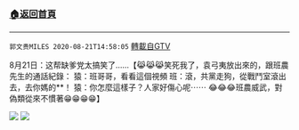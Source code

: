 ﻿###  [:house:返回首頁](https://github.com/ourhimalayas/txt)
---

`郭文贵MILES 2020-08-21T14:58:05` [轉載自GTV](https://gtv.org/web/#/UserInfo/5e596957357cc612d35a8044)

8月21日：这帮缺爹党太搞笑了……【😹😹😹笑死我了，袁弓夷放出來的，跟班農先生的通話紀錄：
猿：班哥哥，看看這個視頻
班：滾，共黨走狗，從戰鬥室滾出去，去你媽的**！
猿：你怎麼這樣子？人家好傷心呢⋯⋯
😂😂😂班農威武，對偽類從來不慣著😁😁😁😁】

![](https://filegroup.gtv.org/cdn-cgi/image/width=600/https://filegroup.gtv.org/group3/default/20200821/14/58/0/42fd76aebd46e8fa0be64d1a0f25e56c.jpeg)
![](https://filegroup.gtv.org/cdn-cgi/image/width=600/https://filegroup.gtv.org/group3/default/20200821/14/58/0/397c6ac3fb0019121f7272b088f95f0f.jpeg)
